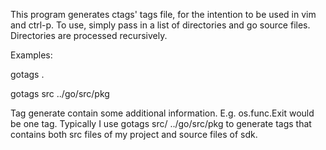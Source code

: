 This program generates ctags' tags file, for the intention to be used in vim and ctrl-p. To use,
simply pass in a list of directories and go source files. Directories are processed recursively.

Examples:

  gotags .

  gotags src ../go/src/pkg

Tag generate contain some additional information. E.g. os.func.Exit would be one tag. Typically
I use gotags src/ ../go/src/pkg to generate tags that contains both src files of my project and
source files of sdk.
